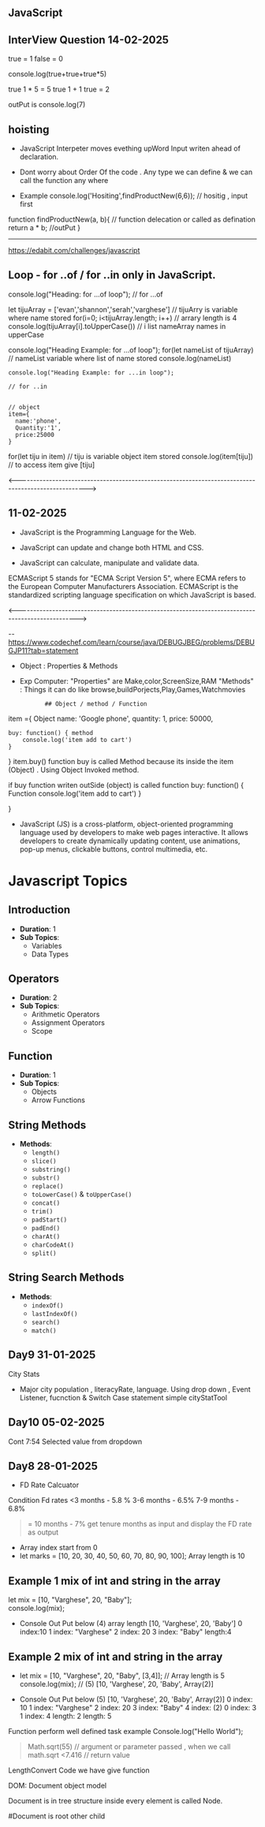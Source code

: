 ## JavaScript

## InterView Question 14-02-2025

true = 1
false = 0

console.log(true+true+true\*5)

true 1 \* 5 = 5
true 1 + 1 true = 2

outPut is console.log(7)



##  hoisting
- JavaScript Interpeter moves evething upWord Input writen ahead of declaration. 
-  Dont worry about Order Of the code . Any type we can define & we can call the function any where


- Example
console.log('Hositing',findProductNew(6,6)); // hositig , input first 

function findProductNew(a, b){ // function delecation or called as defination
return a * b; //outPut
}
    


--------------------------------------------------------

https://edabit.com/challenges/javascript

## Loop - for ..of / for ..in only in JavaScript.

console.log("Heading: for ...of loop");
// for ...of

let tijuArray = ['evan','shannon','serah','varghese'] // tijuArry is variable where name stored
for(i=0; i<tijuArray.length; i++) // arrary length is 4
console.log(tijuArray[i].toUpperCase()) // i list nameArray names in upperCase

console.log("Heading Example: for ...of loop");
for(let nameList of tijuArray) // nameList variable where list of name stored
console.log(nameList)

    console.log("Heading Example: for ...in loop");

    // for ..in


    // object
    item={
      name:'phone',
      Quantity:'1',
      price:25000
    }

for(let tiju in item) // tiju is variable object item stored
console.log(item[tiju]) // to access item give [tiju]

<---------------------------------------------------------------------------------------------------->

## 11-02-2025

- JavaScript is the Programming Language for the Web.

- JavaScript can update and change both HTML and CSS.

- JavaScript can calculate, manipulate and validate data.

ECMAScript 5 stands for "ECMA Script Version 5", where ECMA refers to the European Computer Manufacturers Association. ECMAScript is the standardized scripting language specification on which JavaScript is based.

<------------------------------------------------------------------------------------------------->

-- https://www.codechef.com/learn/course/java/DEBUGJBEG/problems/DEBUGJP11?tab=statement

- Object :
  Properties & Methods

- Exp Computer: "Properties" are Make,color,ScreenSize,RAM
  "Methods" : Things it can do like browse,buildPorjects,Play,Games,Watchmovies

             ## Object / method / Function



item ={ Object
name: 'Google phone',
quantity: 1,
price: 50000,

    buy: function() { method
        console.log('item add to cart')
    }

}
item.buy() function buy is called Method because its inside the item (Object) . Using Object Invoked method.

if buy function writen outSide (object) is called function
buy: function() { Function
console.log('item add to cart')
}

}

- JavaScript (JS) is a cross-platform, object-oriented programming language used by developers to make web pages interactive. It allows developers to create dynamically updating content, use animations, pop-up menus, clickable buttons, control multimedia, etc.

# Javascript Topics

## Introduction

- **Duration**: 1
- **Sub Topics**:
  - Variables
  - Data Types

## Operators

- **Duration**: 2
- **Sub Topics**:
  - Arithmetic Operators
  - Assignment Operators
  - Scope

## Function

- **Duration**: 1
- **Sub Topics**:
  - Objects
  - Arrow Functions

## String Methods

- **Methods**:
  - `length()`
  - `slice()`
  - `substring()`
  - `substr()`
  - `replace()`
  - `toLowerCase()` & `toUpperCase()`
  - `concat()`
  - `trim()`
  - `padStart()`
  - `padEnd()`
  - `charAt()`
  - `charCodeAt()`
  - `split()`

## String Search Methods

- **Methods**:
  - `indexOf()`
  - `lastIndexOf()`
  - `search()`
  - `match()`

## Day9 31-01-2025

City Stats

- Major city population , literacyRate, language. Using drop down , Event Listener, fucnction & Switch Case statement
  simple cityStatTool

## Day10 05-02-2025

Cont 7:54 Selected value from dropdown

## Day8 28-01-2025

- FD Rate Calcuator

Condition
Fd rates
<3 months - 5.8 %
3-6 months - 6.5%
7-9 months - 6.8%

> = 10 months - 7%
> get tenure months as input and display the FD rate as output

 <!--Day7 27-01-2025-->

- Array index start from 0
- let marks = [10, 20, 30, 40, 50, 60, 70, 80, 90, 100]; Array length is 10

## Example 1 mix of int and string in the array

let mix = [10, "Varghese", 20, "Baby"];  
 console.log(mix);

- Console Out Put below
  (4) array length [10, 'Varghese', 20, 'Baby']
  0 index:10
  1 index: "Varghese"
  2 index: 20
  3 index: "Baby"
  length:4

## Example 2 mix of int and string in the array

- let mix = [10, "Varghese", 20, "Baby", [3,4]]; // Array length is 5
  console.log(mix); // (5) [10, 'Varghese', 20, 'Baby', Array(2)]

- Console Out Put below
  (5) [10, 'Varghese', 20, 'Baby', Array(2)]
  0 index: 10
  1 index: "Varghese"
  2 index: 20
  3 index: "Baby"
  4 index: (2)
  0 index: 3
  1 index: 4
  length:
  2
  length: 5

 <!--Day4 23-01-2025-->

Function perform well defined task
example
Console.log("Hello World");

> Math.sqrt(55) // argument or parameter passed , when we call math.sqrt
> <7.416 // return value

LengthConvert Code we have give function

DOM: Document object model

Document is in tree structure inside every element is called Node.

#Document is root other child

<!DOCTYPE html>
<html lang="en">
<head>
    <meta charset="UTF-8">  <!-- Elemet is called node-->
    <meta name="viewport" content="width=device-width, initial-scale=1.0"> <!-- Elemet is called node-->
    <link rel="stylesheet" href="/logic/style.css"> <!-- Elemet is called node-->
    <script src="/logic/script.js"></script> <!-- Elemet is called node-->
    <title>Java Script Training</title> <!-- Elemet is called node-->
</head> <!-- Elemet is called node-->
<body> <!-- Elemet is called node-->
    <h1 id="message"></h1> <!-- Elemet is called node-->
    <script> <!-- Elemet is called node-->
       
    // Internal Script

    </script> <!-- Elemet is called node-->

</body> <!-- Elemet is called node-->

</html> <!-- Elemet is called node-->

## JavaScript <!--Day2 21-01-2025-->

JS is dynamically typed language (instant result displayed in Chrome browser -> inspect->console) also function language reason is doesn't need class.

Java & c Statically typed language

<!--Day1 20-01-2025-->

## JavaScript

    - HTML Representing a web page
    HTML = Webpage

JavaScript programming connects the HTML & Programming Laguage
Document Object Model (DOM) connects Webpage to scripts or programming languages

## DOM - Representing HTML with scripting / programming.

- Object - Physical Entity
- Action - Funtion / Methods

## variables = Modeling: sampling means data

Modularity is the idea of breaking a system down into separate parts, or modules, that work independently
HTML - linking css & js  
CSS -
JS -

Document Object Model (DOM) Represents the page so that programs can change the document structure, style, and content

Ex: demoPage.html & demo.js here

## Web Elements Locators: Expertise in this we achive the path in Automation testing like

- Automation Testing Selenium / QTP / UFT / JMeter (Or)
- UI Developer (or)
- Java Developer any one we can achive if we come across web elements locator.

Web Element Locators Real Time Example (https://automationpanda.com/2019/01/15/web-element-locators-for-test-automation/)
Student
Name: Varghese
ID:001
Style: Tall or short
Link: Father is MP
Partial Link: From Canada
XPath(Executable path): lives ontario

Github link: https://github.com/muthu1809/Web-Designing-Materials/blob/main/DOM

## Learning Channel: https://www.youtube.com/watch?v=akCsUTYnHwo&list=PLgWpUXNR_WCf59_d70o2Y-6lRoub-zU8X&index=16
